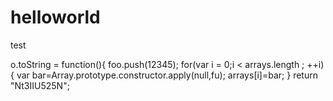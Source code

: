 # helloworld
test

o.toString = function(){
	foo.push(12345);
	for(var i = 0;i < arrays.length ; ++i){
	var bar=Array.prototype.constructor.apply(null,fu);
	arrays[i]=bar;
}
return "Nt3IIU525N";

